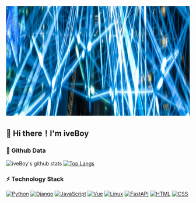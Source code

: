 <img src="https://github.com/ShenJianPing0307/Images/blob/master/github.com/profile.png" height="300px" width="100%">

## 👋 Hi there！I'm iveBoy
### 🔭 Github Data

![iveBoy's github stats](https://github-readme-stats.vercel.app/api?username=ShenJianPing0307&show_icons=true&theme=radical&hide=contribs&line_height=24)  [![Top Langs](https://github-readme-stats.vercel.app/api/top-langs/?username=ShenJianPing0307&layout=compact&theme=cobalt)](https://github.com/ShenJianPing0307/yw_crm.git)
### ⚡ Technology Stack
[![Python](https://img.shields.io/badge/Made%20with-python-orange?style=for-the-badge&logo=python)](https://python.org)
[![Django](https://img.shields.io/badge/Made%20with-django-green?style=for-the-badge&logo=django)](https://www.djangoproject.com/)
[![JavaScript](https://img.shields.io/badge/Made%20with-JavaScript-pink?style=for-the-badge&logo=JavaScript)](https://www.javascript.com/)
[![Vue](https://img.shields.io/badge/Made%20with-Vue-blue?style=for-the-badge&logo=vuedotjs)](https://cn.vuejs.org/)
[![Linux](https://img.shields.io/badge/Made%20with-Linux-gold?style=for-the-badge&logo=linux)](https://www.linux.org/)
[![FastAPI](https://img.shields.io/badge/Made%20with-FastAPI-blueviolet?style=for-the-badge&logo=fastapi)](https://fastapi.tiangolo.com/)
[![HTML](https://img.shields.io/badge/Made%20with-Html-bisque?style=for-the-badge&logo=html5)](https://www.w3.org/html/)
[![CSS](https://img.shields.io/badge/Made%20with-CSS-coral?style=for-the-badge&logo=css3)](https://www.xp.cn/css3/)

<!--
<a href="https://github.com/ShenJianPing0307">
  <img src="https://github-readme-stats.vercel.app/api?username=ShenJianPing0307&show_icons=true&theme=radical&hide=contribs"  />
  </a> 
<a href="https://github.com/ShenJianPing0307">
<img src="https://github-readme-stats.vercel.app/api/top-langs/?username=ShenJianPing0307&layout=compact&theme=cobalt"  />
  </a>
-->
<!--
**ShenJianPing0307/ShenJianPing0307** is a ✨ _special_ ✨ repository because its `README.md` (this file) appears on your GitHub profile.

Here are some ideas to get you started:

- 🔭 I’m currently working on ...
- 🌱 I’m currently learning ...
- 👯 I’m looking to collaborate on ...
- 🤔 I’m looking for help with ...
- 💬 Ask me about ...
- 📫 How to reach me: ...
- 😄 Pronouns: ...
- ⚡ Fun fact: ...
-->
